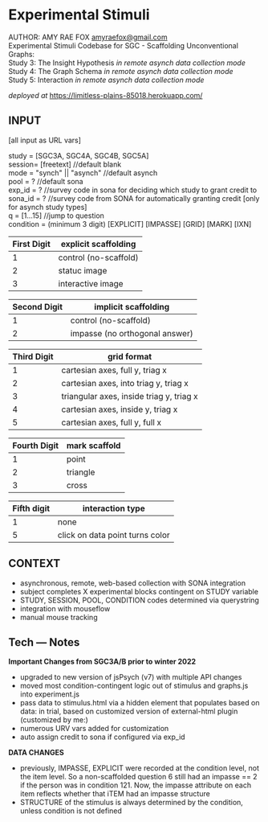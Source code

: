 # Experimental Stimuli 
AUTHOR: AMY RAE FOX amyraefox@gmail.com  
Experimental Stimuli Codebase for SGC - Scaffolding Unconventional Graphs:  
Study 3: The Insight Hypothesis _in remote asynch data collection mode_  
Study 4: The Graph Schema _in remote asynch data collection mode_  
Study 5: Interaction _in remote asynch data collection mode_  

_deployed at_ https://limitless-plains-85018.herokuapp.com/

## INPUT
[all input as URL vars]

study = [SGC3A, SGC4A, SGC4B, SGC5A]  
session= [freetext] //default blank  
mode = "synch" || "asynch" //default asynch  
pool = ? //default sona  
exp_id = ? //survey code in sona for deciding which study to grant credit to  
sona_id = ? //survey code from SONA for automatically granting credit [only for asynch study types]  
q = [1...15] //jump to question  
condition = (minimum 3 digit) [EXPLICIT] [IMPASSE] [GRID] [MARK] [IXN]

First Digit    | explicit scaffolding
 ------------- |-------------
 1      | control (no-scaffold)
 2      | statuc image 
 3      | interactive image

Second Digit    | implicit scaffolding
 ------------- |-------------
1      | control (no-scaffold)
2      | impasse (no orthogonal answer)

Third Digit    | grid format
------------- |-------------
 1 | cartesian axes, full y, triag x
 2 | cartesian axes, into triag y, triag x
 3 | triangular axes, inside triag y, triag x
 4 | cartesian axes, inside y, triag x
 5 | cartesian axes, full y, full x

Fourth Digit    | mark scaffold
------------- |-------------
 1 | point
 2 | triangle
 3 | cross

 Fifth digit  | interaction type
------------- |-------------
 1 | none
 5 | click on data point turns color 


##  CONTEXT
- asynchronous, remote, web-based collection with SONA integration
- subject completes X experimental blocks contingent on STUDY variable
- STUDY, SESSION, POOL, CONDITION codes determined via querystring
- integration with mouseflow
- manual mouse tracking 

## Tech — Notes
**Important Changes from SGC3A/B prior to winter 2022**
- upgraded to new version of jsPsych (v7) with multiple API changes 
- moved most condition-contingent logic out of stimulus and graphs.js into experiment.js
- pass data to stimulus.html via a hidden <data> element that populates based on data: in trial, based on customized version of external-html plugin (customized by me:)
- numerous URV vars added for customization 
- auto assign credit to sona if configured via exp_id

**DATA CHANGES**
- previously, IMPASSE, EXPLICIT were recorded at the condition level, not the item level. So a non-scaffolded question 6 still had an impasse == 2 if the person was in condition 121. Now, the impasse attribute on each item reflects whether that iTEM had an impasse structure 
- STRUCTURE of the stimulus is always determined by the condition, unless condition is not defined 
